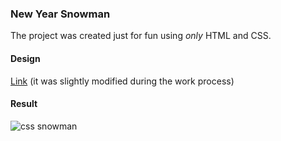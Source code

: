 ### New Year Snowman

The project was created just for fun using _only_ HTML and CSS.


#### Design
[Link](https://www.figma.com/design/5OHil0qKTpUkRUklhx3ViA/Just-for-fun-CSS?node-id=10-2&t=qS9LdCKMdGcMHj2P-1)
(it was slightly modified during the work process)


#### Result
![css snowman](https://github.com/user-attachments/assets/4fc1eb05-a6fa-4ad9-b6d4-227d6f6a542e)
